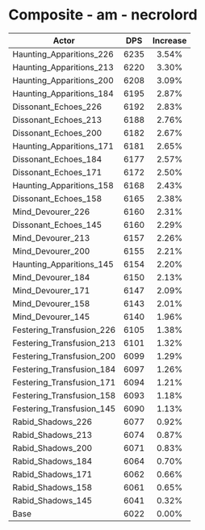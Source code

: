 # Composite - am - necrolord
| Actor | DPS | Increase |
|---|:---:|:---:|
|Haunting_Apparitions_226|6235|3.54%|
|Haunting_Apparitions_213|6220|3.30%|
|Haunting_Apparitions_200|6208|3.09%|
|Haunting_Apparitions_184|6195|2.87%|
|Dissonant_Echoes_226|6192|2.83%|
|Dissonant_Echoes_213|6188|2.76%|
|Dissonant_Echoes_200|6182|2.67%|
|Haunting_Apparitions_171|6181|2.65%|
|Dissonant_Echoes_184|6177|2.57%|
|Dissonant_Echoes_171|6172|2.50%|
|Haunting_Apparitions_158|6168|2.43%|
|Dissonant_Echoes_158|6165|2.38%|
|Mind_Devourer_226|6160|2.31%|
|Dissonant_Echoes_145|6160|2.29%|
|Mind_Devourer_213|6157|2.26%|
|Mind_Devourer_200|6155|2.21%|
|Haunting_Apparitions_145|6154|2.20%|
|Mind_Devourer_184|6150|2.13%|
|Mind_Devourer_171|6147|2.09%|
|Mind_Devourer_158|6143|2.01%|
|Mind_Devourer_145|6140|1.96%|
|Festering_Transfusion_226|6105|1.38%|
|Festering_Transfusion_213|6101|1.32%|
|Festering_Transfusion_200|6099|1.29%|
|Festering_Transfusion_184|6097|1.26%|
|Festering_Transfusion_171|6094|1.21%|
|Festering_Transfusion_158|6093|1.18%|
|Festering_Transfusion_145|6090|1.13%|
|Rabid_Shadows_226|6077|0.92%|
|Rabid_Shadows_213|6074|0.87%|
|Rabid_Shadows_200|6071|0.83%|
|Rabid_Shadows_184|6064|0.70%|
|Rabid_Shadows_171|6062|0.66%|
|Rabid_Shadows_158|6061|0.65%|
|Rabid_Shadows_145|6041|0.32%|
|Base|6022|0.00%|
